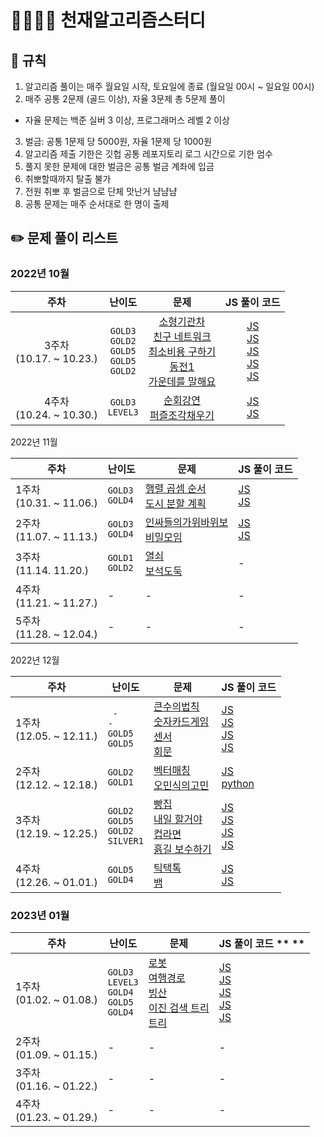 # 👨‍👩‍👧‍👦 천재알고리즘스터디

## 📌 규칙

1. 알고리즘 풀이는 매주 월요일 시작, 토요일에 종료
   (월요일 00시 ~ 일요일 00시)
2. 매주 공통 2문제 (골드 이상), 자율 3문제 총 5문제 풀이

- 자율 문제는 백준 실버 3 이상, 프로그래머스 레벨 2 이상

3. 벌금: 공통 1문제 당 5000원, 자율 1문제 당 1000원
4. 알고리즘 제출 기한은 깃헙 공통 레포지토리 로그 시간으로 기한 엄수
5. 풀지 못한 문제에 대한 벌금은 공통 벌금 계좌에 입금
6. 취뽀할때까지 탈출 불가
7. 전원 취뽀 후 벌금으로 단체 맛난거 냠냠냠
8. 공통 문제는 매주 순서대로 한 명이 출제

## ✏️ 문제 풀이 리스트

### 2022년 10월

|             주차             |                                난이도                                 |                                                                                                                                                문제                                                                                                                                                 |                                                                                                                                                                                                                                            JS 풀이 코드                                                                                                                                                                                                                                            |
| :--------------------------: | :-------------------------------------------------------------------: | :-------------------------------------------------------------------------------------------------------------------------------------------------------------------------------------------------------------------------------------------------------------------------------------------------: | :------------------------------------------------------------------------------------------------------------------------------------------------------------------------------------------------------------------------------------------------------------------------------------------------------------------------------------------------------------------------------------------------------------------------------------------------------------------------------------------------: |
| 3주차<br />(10.17. ~ 10.23.) | `GOLD3`<br /> `GOLD2`<br /> `GOLD5`<br /> `GOLD5`<br /> `GOLD2`<br /> | [소형기관차](https://www.acmicpc.net/problem/2616)<br /> [친구 네트워크](https://www.acmicpc.net/problem/4195)<br /> [최소비용 구하기](https://www.acmicpc.net/problem/1916)<br /> [동전1](https://www.acmicpc.net/problem/2293)<br/> [가운데를 말해요](https://www.acmicpc.net/problem/1655)<br /> | [JS](https://github.com/Eunyeol-Lucas/algorithm_solution/blob/master/GOLD3/소형기관차.js)<br /> [JS](https://github.com/Eunyeol-Lucas/algorithm_solution/blob/master/GOLD2/친구네트워크.js)<br /> [JS](https://github.com/Eunyeol-Lucas/algorithm_solution/blob/master/GOLD5/최소비용구하기.js)<br />[JS](https://github.com/Eunyeol-Lucas/algorithm_solution/blob/master/GOLD5/동전1.js)<br />[JS](https://github.com/Eunyeol-Lucas/algorithm_solution/blob/master/GOLD2/가운데를말해요.js)<br /> |
| 4주차<br />(10.24. ~ 10.30.) |                     `GOLD3`<br /> `LEVEL3`<br />                      |                                                                           [순회강연](https://www.acmicpc.net/problem/2109)<br /> [퍼즐조각채우기](https://school.programmers.co.kr/learn/courses/30/lessons/84021/)<br />                                                                           |                                                                                                                                                 [JS](https://github.com/Eunyeol-Lucas/algorithm_solution/blob/master/GOLD3/순회강연.js)<br /> [JS](https://github.com/Eunyeol-Lucas/algorithm_solution/blob/master/LEVEL3/퍼즐조각채우기.js)<br />                                                                                                                                                 |

2022년 11월

| 주차                        | 난이도                      | 문제                                                                                                                       | JS 풀이 코드                                                                                                                                                                                        |
| --------------------------- | --------------------------- | -------------------------------------------------------------------------------------------------------------------------- | --------------------------------------------------------------------------------------------------------------------------------------------------------------------------------------------------- |
| 1주차<br>(10.31. ~ 11.06.)  | `GOLD3`<br /> `GOLD4`<br /> | [행렬 곱셈 순서](https://www.acmicpc.net/problem/11049)<br /> [도시 분할 계획](https://www.acmicpc.net/problem/1647)<br /> | [JS](https://github.com/Eunyeol-Lucas/algorithm_solution/blob/master/GOLD3/행렬곱셈순서.js)<br /> [JS](https://github.com/Eunyeol-Lucas/algorithm_solution/blob/master/GOLD4/도시분할계획.js)<br /> |
| 2주차<br>(11.07. ~ 11.13.)  | `GOLD3`<br /> `GOLD4`<br /> | [인싸들의가위바위보]() <br /> [비밀모임]()<br />                                                                           | [JS]() <br /> [JS]() <br />                                                                                                                                                                         |
| 3주차<br>(11.14. 11.20.)    | `GOLD1`<br /> `GOLD2`<br /> | [열쇠]()<br /> [보석도둑]()<br />                                                                                          | -                                                                                                                                                                                                   |
| 4주차<br>(11.21. ~ 11.27.)  | -                           | -                                                                                                                          | -                                                                                                                                                                                                   |
| 5주차<br/>(11.28. ~ 12.04.) | -                           | -                                                                                                                          | -                                                                                                                                                                                                   |

2022년 12월

| 주차                       | 난이도                                                    | 문제                                                                                                                                                                                                                         | JS 풀이 코드                                                                                                                                                                                                                                                                                                                                                                                              |
| -------------------------- | --------------------------------------------------------- | ---------------------------------------------------------------------------------------------------------------------------------------------------------------------------------------------------------------------------- | --------------------------------------------------------------------------------------------------------------------------------------------------------------------------------------------------------------------------------------------------------------------------------------------------------------------------------------------------------------------------------------------------------- |
| 1주차<br>(12.05. ~ 12.11.) | ` -`<br />`- `<br /> `GOLD5`<br /> `GOLD5`<br />          | [큰수의법칙]()<br /> [숫자카드게임]()<br/> [센서](https://www.acmicpc.net/problem/2212)<br /> [회문](https://www.acmicpc.net/problem/17609)<br />                                                                            | [JS](https://github.com/Eunyeol-Lucas/algorithm_solution/blob/master/이취코테/그리디/큰수의법칙.js)<br /> [JS](https://github.com/Eunyeol-Lucas/algorithm_solution/blob/master/이취코테/그리디/숫자카드게임.js)<br /> [JS](https://github.com/Eunyeol-Lucas/algorithm_solution/blob/master/GOLD5/센서.js)<br /> [JS](https://github.com/Eunyeol-Lucas/algorithm_solution/blob/master/GOLD5/회문.js)<br /> |
| 2주차<br>(12.12. ~ 12.18.) | `GOLD2`<br /> `GOLD1`<br />                               | [벡터매칭](https://www.acmicpc.net/problem/1007)<br /> [오민식의고민](https://www.acmicpc.net/problem/1219)<br />                                                                                                            | [JS](https://github.com/Eunyeol-Lucas/algorithm_solution/blob/master/GOLD2/벡터매칭.js)<br /> [python](https://github.com/Eunyeol-Lucas/algorithm_solution/blob/master/GOLD1/오민식의고민.py)<br />                                                                                                                                                                                                       |
| 3주차<br>(12.19. ~ 12.25.) | `GOLD2`<br /> `GOLD5`<br /> `GOLD2`<br /> `SILVER1`<br /> | [빵집](https://www.acmicpc.net/problem/3109)<br/> [내일 할거야](https://www.acmicpc.net/problem/7983)<br /> [컵라면](https://www.acmicpc.net/problem/1781)<br /> [흙길 보수하기](https://www.acmicpc.net/problem/1911)<br /> | [JS](https://github.com/Eunyeol-Lucas/algorithm_solution/blob/master/GOLD2/빵집.js)<br /> [JS](https://github.com/Eunyeol-Lucas/algorithm_solution/blob/master/GOLD5/내일할거야.js)<br /> [JS](https://github.com/Eunyeol-Lucas/algorithm_solution/blob/master/GOLD2/컵라면.js)<br /> [JS](https://github.com/Eunyeol-Lucas/algorithm_solution/blob/master/SILVER1/흙길보수하기.js)<br />                 |
| 4주차<br>(12.26. ~ 01.01.) | `GOLD5`<br /> `GOLD4`<br />                               | [틱택톡](https://www.acmicpc.net/problem/7682)<br /> [뱀](https://www.acmicpc.net/problem/3190)<br />                                                                                                                        | [JS](https://github.com/Eunyeol-Lucas/algorithm_solution/blob/master/GOLD5/틱택톡.js)<br /> [JS](https://github.com/Eunyeol-Lucas/algorithm_solution/blob/master/GOLD4/뱀.js)<br />                                                                                                                                                                                                                       |

### 2023년 01월

| 주차                       | 난이도                                                                 | 문제                                                                                                                                                                                                                                                                                                    | JS 풀이 코드 \*\* \*\*                                                                                                                                                                                                                                                                                                                                                                                                                                                         |
| -------------------------- | ---------------------------------------------------------------------- | ------------------------------------------------------------------------------------------------------------------------------------------------------------------------------------------------------------------------------------------------------------------------------------------------------- | ------------------------------------------------------------------------------------------------------------------------------------------------------------------------------------------------------------------------------------------------------------------------------------------------------------------------------------------------------------------------------------------------------------------------------------------------------------------------------ |
| 1주차<br>(01.02. ~ 01.08.) | `GOLD3`<br /> `LEVEL3`<br /> `GOLD4`<br /> `GOLD5`<br /> `GOLD4`<br /> | [로봇](https://www.acmicpc.net/problem/1726)<br /> [여행경로](https://school.programmers.co.kr/learn/courses/30/lessons/43164)<br /> [빙산](https://www.acmicpc.net/problem/2573)<br /> [이진 검색 트리](https://www.acmicpc.net/problem/5639)<br /> [트리](https://www.acmicpc.net/problem/4803)<br /> | [JS](https://github.com/Eunyeol-Lucas/algorithm_solution/blob/master/GOLD3/로봇.js)<br /> [JS](https://github.com/Eunyeol-Lucas/algorithm_solution/blob/master/LEVEL3/여행경로.js)<br /> [JS](https://github.com/Eunyeol-Lucas/algorithm_solution/blob/master/GOLD4/빙산.js)<br /> [JS](https://github.com/Eunyeol-Lucas/algorithm_solution/blob/master/GOLD5/이진검색트리.js)<br /> [JS](https://github.com/Eunyeol-Lucas/algorithm_solution/blob/master/GOLD4/트리.js)<br /> |
| 2주차<br>(01.09. ~ 01.15.) | -                                                                      | -                                                                                                                                                                                                                                                                                                       | -                                                                                                                                                                                                                                                                                                                                                                                                                                                                              |
| 3주차<br>(01.16. ~ 01.22.) | -                                                                      | -                                                                                                                                                                                                                                                                                                       | -                                                                                                                                                                                                                                                                                                                                                                                                                                                                              |
| 4주차<br>(01.23. ~ 01.29.) | -                                                                      | -                                                                                                                                                                                                                                                                                                       | -                                                                                                                                                                                                                                                                                                                                                                                                                                                                              |
